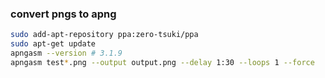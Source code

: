### convert pngs to apng

```sh
sudo add-apt-repository ppa:zero-tsuki/ppa
sudo apt-get update
apngasm --version # 3.1.9
apngasm test*.png --output output.png --delay 1:30 --loops 1 --force
```